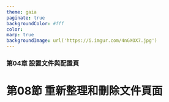 ```yaml
---
theme: gaia
paginate: true
backgroundColor: #fff
color: 
marp: true
backgroundImage: url('https://i.imgur.com/4nGXOX7.jpg')
---
```

<style>
section h1 {
  color: #48011f
}
</style>

<!-- _class: lead -->

### 第04章 設置文件與配置頁
# 第08節 重新整理和刪除文件頁面
